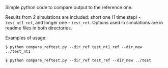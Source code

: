 Simple python code to compare output to the reference one. 

Results from 2 simulations are included: short one (1 time step) - ``test_nt1_ref``, and longer one - ``test_ref``.
Options used in simulations are in readme files in both directories.

Examples of usage:

    $ python compare_reftest.py --dir_ref test_nt1_ref --dir_new ../test_nt1
  
    $ python compare_reftest.py --dir_ref test_ref --dir_new ../test